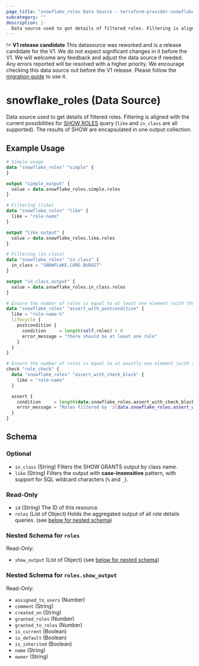 ```yaml
---
page_title: "snowflake_roles Data Source - terraform-provider-snowflake"
subcategory: ""
description: |-
  Data source used to get details of filtered roles. Filtering is aligned with the current possibilities for SHOW ROLES https://docs.snowflake.com/en/sql-reference/sql/show-roles query (like and in_class are all supported). The results of SHOW are encapsulated in one output collection.
---
```


!> **V1 release candidate** This datasource was reworked and is a release candidate for the V1. We do not expect significant changes in it before the V1. We will welcome any feedback and adjust the data source if needed. Any errors reported will be resolved with a higher priority. We encourage checking this data source out before the V1 release. Please follow the [migration guide](https://github.com/Snowflake-Labs/terraform-provider-snowflake/blob/main/MIGRATION_GUIDE.md#v0920--v0930) to use it.

# snowflake_roles (Data Source)

Data source used to get details of filtered roles. Filtering is aligned with the current possibilities for [SHOW ROLES](https://docs.snowflake.com/en/sql-reference/sql/show-roles) query (`like` and `in_class` are all supported). The results of SHOW are encapsulated in one output collection.

## Example Usage

```terraform
# Simple usage
data "snowflake_roles" "simple" {
}

output "simple_output" {
  value = data.snowflake_roles.simple.roles
}

# Filtering (like)
data "snowflake_roles" "like" {
  like = "role-name"
}

output "like_output" {
  value = data.snowflake_roles.like.roles
}

# Filtering (in class)
data "snowflake_roles" "in_class" {
  in_class = "SNOWFLAKE.CORE.BUDGET"
}

output "in_class_output" {
  value = data.snowflake_roles.in_class.roles
}

# Ensure the number of roles is equal to at least one element (with the use of postcondition)
data "snowflake_roles" "assert_with_postcondition" {
  like = "role-name-%"
  lifecycle {
    postcondition {
      condition     = length(self.roles) > 0
      error_message = "there should be at least one role"
    }
  }
}

# Ensure the number of roles is equal to at exactly one element (with the use of check block)
check "role_check" {
  data "snowflake_roles" "assert_with_check_block" {
    like = "role-name"
  }

  assert {
    condition     = length(data.snowflake_roles.assert_with_check_block.roles) == 1
    error_message = "Roles filtered by '${data.snowflake_roles.assert_with_check_block.like}' returned ${length(data.snowflake_roles.assert_with_check_block.roles)} roles where one was expected"
  }
}
```

<!-- schema generated by tfplugindocs -->
## Schema

### Optional

- `in_class` (String) Filters the SHOW GRANTS output by class name.
- `like` (String) Filters the output with **case-insensitive** pattern, with support for SQL wildcard characters (`%` and `_`).

### Read-Only

- `id` (String) The ID of this resource.
- `roles` (List of Object) Holds the aggregated output of all role details queries. (see [below for nested schema](#nestedatt--roles))

<a id="nestedatt--roles"></a>
### Nested Schema for `roles`

Read-Only:

- `show_output` (List of Object) (see [below for nested schema](#nestedobjatt--roles--show_output))

<a id="nestedobjatt--roles--show_output"></a>
### Nested Schema for `roles.show_output`

Read-Only:

- `assigned_to_users` (Number)
- `comment` (String)
- `created_on` (String)
- `granted_roles` (Number)
- `granted_to_roles` (Number)
- `is_current` (Boolean)
- `is_default` (Boolean)
- `is_inherited` (Boolean)
- `name` (String)
- `owner` (String)
